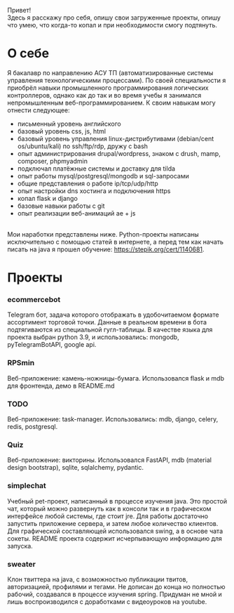 Привет!<br>
Здесь я расскажу про себя, опишу свои загруженные проекты, опишу что умею,
что когда-то копал и при необходимости смогу подтянуть. <br>
# О себе
Я бакалавр по направлению АСУ ТП (автоматизированные системы управления технологическими процессами). 
По своей специальности я приобрёл навыки промышленного программирования логических контроллеров, однако как до так и во время учебы я занимался непромышленным веб-программированием. К своим навыкам могу отнести следующее: <br>
- письменный уровень английского
- базовый уровень css, js, html
- базовый уровень управления linux-дистрибутивами (debian/cent os/ubuntu/kali) по ssh/ftp/rdp, дружу с bash
- опыт администрирования drupal/wordpress, знаком с drush, mamp, composer, phpmyadmin
- подключал платёжные системы и доставку для tilda
- опыт работы mysql/postgresql/mongodb и sql-запросами
- общие представления о работе ip/tcp/udp/http
- опыт настройки dns хостинга и подключения https 
- копал flask и django
- базовые навыки работы с git
- опыт реализации веб-анимаций ae + js

<br>Мои наработки представлены ниже. Python-проекты написаны исключительно с помощью статей в интернете, а перед тем как начать писать на java я прошел обучение:  https://stepik.org/cert/1140681.
# Проекты
### ecommercebot
Telegram бот, задача которого отображать в удобочитаемом формате ассортимент торговой точки. Данные в реальном времени в 
бота подтягиваются из специальной гугл-таблицы.
В качестве языка для проекта выбран python 3.9, и использовались: mongodb, pyTelegramBotAPI, google api. <br>
### RPSmin
Веб-приложение: камень-ножницы-бумага. Использовался flask и mdb для фронтенда, демо в README.md

### TODO
Веб-приложение: task-manager. Использовались: mdb, django, celery, redis, postgresql.

### Quiz
Веб-приложение: викторины. Использовался FastAPI, mdb (material design bootstrap), sqlite, sqlalchemy, pydantic.

### simplechat
Учебный pet-проект, написанный в процессе изучения java. Это простой чат, который можно развернуть 
как в консоли так и в графическом интерфейсе любой системы, где стоит jre.
Для работы достаточно запустить приложение сервера, и затем любое количество клиентов. Для графической 
составляющей использовался swing, а в основе чата сокеты. README проекта содержит исчерпывающую информацию для запуска.

### sweater
Клон твиттера на java, с возможностью публикации твитов, авторизацией, профилями и тегами. Не дописан до конца но полностью рабочий, создавался в процессе изучения spring. 
Придуман не мной и лишь воспроизводился с доработками с видеоуроков на youtube.
